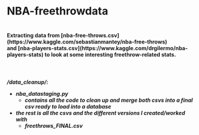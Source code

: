 <h1>NBA-freethrowdata<h1>
<h4>Extracting data from [nba-free-throws.csv](https://www.kaggle.com/sebastianmantey/nba-free-throws) <br>
and [nba-players-stats.csv](https://www.kaggle.com/drgilermo/nba-players-stats) to 
look at some interesting freethrow-related stats.</h4>

<br><h5>/data_cleanup/:
  
* nba_datastaging.py 
  * contains all the code to clean up and merge both csvs into a final csv ready to load into a database
* the rest is all the csvs and the different versions I created/worked with
  * **freethrows_FINAL.csv** 
